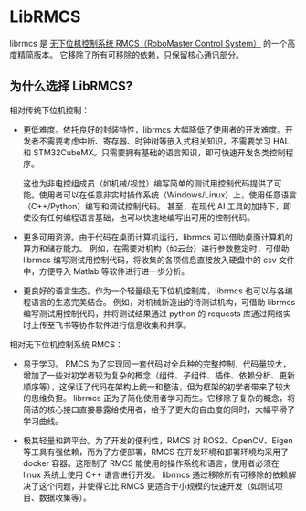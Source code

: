 # LibRMCS

librmcs 是 [无下位机控制系统 RMCS（RoboMaster Control System）](https://github.com/Alliance-Algorithm/RMCS) 的一个高度精简版本。
它移除了所有可移除的依赖，只保留核心通讯部分。

## 为什么选择 LibRMCS?

相对传统下位机控制：

- 更低难度。依托良好的封装特性，librmcs 大幅降低了使用者的开发难度。开发者不需要考虑中断、寄存器、时钟树等嵌入式相关知识，不需要学习 HAL 和 STM32CubeMX。只需要拥有基础的语言知识，即可快速开发各类控制程序。

  这也为非电控组成员（如机械/视觉）编写简单的测试用控制代码提供了可能。使用者可以在任意非实时操作系统（Windows/Linux）上，使用任意语言（C++/Python）编写和调试控制代码。
  甚至，在现代 AI 工具的加持下，即使没有任何编程语言基础，也可以快速地编写出可用的控制代码。

- 更多可用资源。由于代码在桌面计算机运行，librmcs 可以借助桌面计算机的算力和储存能力。
  例如，在需要对机构（如云台）进行参数整定时，可借助 librmcs 编写测试用控制代码，将收集的各项信息直接放入硬盘中的 csv 文件中，方便导入 Matlab 等软件进行进一步分析。

- 更良好的语言生态。作为一个轻量级无下位机控制库，librmcs 也可以与各编程语言的生态完美结合。
  例如，对机械新造出的待测试机构，可借助 librmcs 编写测试用控制代码，并将测试结果通过 python 的 requests 库通过网络实时上传至飞书等协作软件进行信息收集和共享。

相对无下位机控制系统 RMCS：

- 易于学习。
  RMCS 为了实现同一套代码对全兵种的完整控制，代码量较大，增加了一些对初学者较为复杂的概念（组件、子组件、插件、依赖分析、更新顺序等），这保证了代码在架构上统一和整洁，但为框架的初学者带来了较大的思维负担。
  librmcs 正为了简化使用者学习而生。它移除了复杂的概念，将简洁的核心接口直接暴露给使用者，给予了更大的自由度的同时，大幅平滑了学习曲线。

- 极其轻量和跨平台。为了开发的便利性，RMCS 对 ROS2、OpenCV、Eigen 等工具有强依赖，而为了方便部署，RMCS 在开发环境和部署环境均采用了 docker 容器。这限制了 RMCS 能使用的操作系统和语言，使用者必须在 linux 系统上使用 C++ 语言进行开发。
  librmcs 通过移除所有可移除的依赖解决了这个问题，并使得它比 RMCS 更适合于小规模的快速开发（如测试项目、数据收集等）。